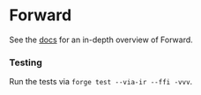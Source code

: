# Forward

See the [docs](https://forward-protocol.readme.io/docs/getting-started) for an in-depth overview of Forward.

### Testing

Run the tests via `forge test --via-ir --ffi -vvv`.
